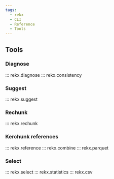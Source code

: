 ```yaml
---
tags:
  - rekx
  - CLI
  - Reference
  - Tools
---
```


## Tools

### Diagnose

::: rekx.diagnose
::: rekx.consistency

### Suggest

::: rekx.suggest

### Rechunk

::: rekx.rechunk

### Kerchunk references

::: rekx.reference
::: rekx.combine
::: rekx.parquet

### Select

::: rekx.select
::: rekx.statistics
::: rekx.csv

